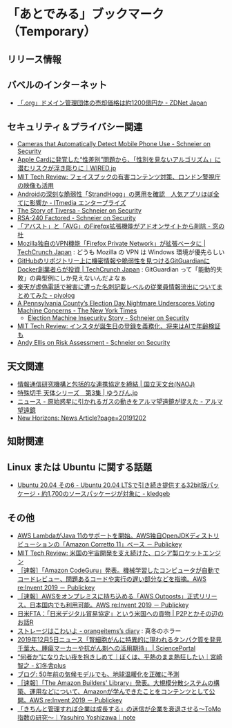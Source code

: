 # 「あとでみる」ブックマーク（Temporary）

## リリース情報


## バベルのインターネット

- [「.org」ドメイン管理団体の売却価格は約1200億円か - ZDNet Japan](https://japan.zdnet.com/article/35146397/)

## セキュリティ＆プライバシー関連

- [Cameras that Automatically Detect Mobile Phone Use - Schneier on Security](https://www.schneier.com/blog/archives/2019/12/cameras_that_au.html)
- [Apple Cardに発覚した“性差別”問題から、「性別を見ないアルゴリズム」に潜むリスクが浮き彫りに｜WIRED.jp](https://wired.jp/2019/11/22/the-apple-card-didnt-see-genderand-thats-the-problem/)
- [MIT Tech Review: フェイスブックの有害コンテンツ対策、ロンドン警視庁の映像も活用](https://www.technologyreview.jp/nl/this-is-how-facebooks-ai-looks-for-bad-stuff/)
- [Androidの深刻な脆弱性「StrandHogg」の悪用を確認　人気アプリほぼ全てに影響か - ITmedia エンタープライズ](https://www.itmedia.co.jp/enterprise/articles/1912/03/news067.html)
- [The Story of Tiversa - Schneier on Security](https://www.schneier.com/blog/archives/2019/12/the_story_of_ti.html)
- [RSA-240 Factored - Schneier on Security](https://www.schneier.com/blog/archives/2019/12/rsa-240_factore.html)
- [「アバスト」と「AVG」のFirefox拡張機能がアドオンサイトから削除 - 窓の杜](https://forest.watch.impress.co.jp/docs/news/1222447.html)
- [Mozilla独自のVPN機能「Firefox Private Network」が拡張ベータに  |  TechCrunch Japan](https://jp.techcrunch.com/2019/12/04/2019-12-03-mozilla-launches-the-next-beta-phase-of-its-firefox-private-network-vpn/) : どうも Mozilla の VPN は Windows 環境が優先らしい
- [GitHubのリポジトリー上に機密情報や脆弱性を見つけるGitGuardianにDocker創業者らが投資  |  TechCrunch Japan](https://jp.techcrunch.com/2019/12/05/2019-12-04-gitguardian-raises-12m-to-help-developers-write-more-secure-code-and-fixgithub-leaks/) : GitGuardian って「能動的失敗」の典型例にしか見えないんだよなぁ
- [楽天が虚偽電話で被害に遭った名刺記載レベルの従業員情報流出についてまとめてみた - piyolog](https://piyolog.hatenadiary.jp/entry/2019/12/05/064939)
- [A Pennsylvania County’s Election Day Nightmare Underscores Voting Machine Concerns - The New York Times](https://www.nytimes.com/2019/11/30/us/politics/pennsylvania-voting-machines.html)
    - [Election Machine Insecurity Story - Schneier on Security](https://www.schneier.com/blog/archives/2019/12/election_machin_2.html)
- [MIT Tech Review: インスタが誕生日の登録を義務化、将来はAIで年齢検証も](https://www.technologyreview.jp/nl/instagram-has-started-asking-new-users-for-their-birthdays/)
- [Andy Ellis on Risk Assessment - Schneier on Security](https://www.schneier.com/blog/archives/2019/12/andy_ellis_on_r.html)

## 天文関連

- [情報通信研究機構と包括的な連携協定を締結 | 国立天文台(NAOJ)](https://www.nao.ac.jp/news/topics/2019/20191203-nict.html)
- [特殊切手 天体シリーズ　第3集 | ゆうびん.jp](https://yu-bin.jp/kitte/0170/)
- [ニュース - 原始惑星に引かれるガスの動きをアルマ望遠鏡が捉えた - アルマ望遠鏡](https://alma-telescope.jp/news/gasflow-201912)
- [New Horizons: News Article?page=20191202](http://pluto.jhuapl.edu/News-Center/News-Article.php?page=20191202)

## 知財関連


## Linux または Ubuntu に関する話題

- [Ubuntu 20.04 その6 - Ubuntu 20.04 LTSで引き続き提供する32bit版パッケージ・約1,700のソースパッケージが対象に - kledgeb](https://kledgeb.blogspot.com/2019/12/ubuntu-2004-6-ubuntu-2004-lts32bit1700.html)

## その他

- [AWS LambdaがJava 11のサポートを開始。AWS独自OpenJDKディストリビューションの「Amazon Corretto 11」ベース － Publickey](https://www.publickey1.jp/blog/19/aws_lambdajava_11awsopenjdkamazon_corretto_11.html)
- [MIT Tech Review: 米国の宇宙開発を支え続けた、ロシア製ロケットエンジン](https://www.technologyreview.jp/s/159098/can-spacex-and-blue-origin-best-a-decades-old-russian-rocket-engine-design/)
- [［速報］「Amazon CodeGuru」発表。機械学習したコンピュータが自動でコードレビュー、問題あるコードや実行の遅い部分などを指摘。AWS re:Invent 2019 － Publickey](https://www.publickey1.jp/blog/19/amazon_codeguruaws_reinvent_2019.html)
- [［速報］AWSをオンプレミスに持ち込める「AWS Outposts」正式リリース。日本国内でも利用可能。AWS re:Invent 2019 － Publickey](https://www.publickey1.jp/blog/19/awsaws_outpostsaws_reinvent_2019.html)
- [日米FTA：「日米デジタル貿易協定」という米国への貢物 | P2Pとかその辺のお話R](https://p2ptk.org/freedom-of-speech/2876)
- [ストレージはこわいよ - orangeitems’s diary](https://www.orangeitems.com/entry/2019/12/06/121222) : 真冬のホラー
- [2019年12月5日ニュース「腎細胞がんに特異的に現われるタンパク質を発見 千葉大、腫瘍マーカーや抗がん剤への活用期待」 | SciencePortal](https://scienceportal.jst.go.jp/news/newsflash_review/newsflash/2019/12/20191205_01.html)
- [“何者か”になりたい夜を抱きしめて｜ぼくは、平熱のまま熱狂したい｜宮崎智之 - 幻冬舎plus](https://www.gentosha.jp/article/14370/)
- [ブログ: 50年前の気候モデルでも、地球温暖化を正確に予測](https://okuranagaimo.blogspot.com/2019/12/50.html)
- [［速報］「The Amazon Builders' Library」発表。大規模分散システムの構築、運用などについて、Amazonが学んできたことをコンテンツとして公開。AWS re:Invent 2019 － Publickey](https://www.publickey1.jp/blog/19/the_amazon_builders_libraryamazonaws_reinvent_2019.html)
- [「きちんと管理すれば企業は成長する」の迷信が企業を衰退させる〜ToMo指数の研究〜｜Yasuhiro Yoshizawa｜note](https://note.com/yasuyasu1976/n/n9cda73b08177)

<!-- eof -->
